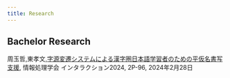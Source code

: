 ```yaml
---
title: Research
---
```

## Bachelor Research<br>
周玉哲,東孝文,[字源変遷システムによる漢字圏日本語学習者のための平仮名書写支援](https://www.interaction-ipsj.org/proceedings/2024/data/pdf/2P-96.pdf), 情報処理学会 インタラクション2024, 2P-96, 2024年2月28日